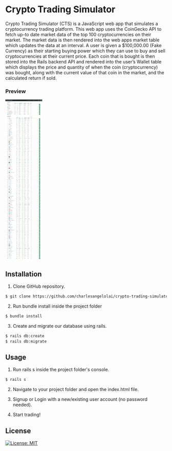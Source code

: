 # Crypto Trading Simulator

Crypto Trading Simulator (CTS) is a JavaScript web app that simulates a cryptocurrency trading platform. This web app uses the CoinGecko API to fetch up-to date market data of the top 100 cryptocurrencies on their market. The market data is then rendered into the web apps market table which updates the data at an interval. A user is given a $100,000.00 (Fake Currency) as their starting buying power which they can use to buy and sell cryptocurrencies at their current price. Each coin that is bought is then stored into the Rails backend API and rendered into the user’s Wallet table which displays the price and quantity of when the coin (cryptocurrency) was bought, along with the current value of that coin in the market, and the calculated return if sold.

### Preview
<img src="crypto-trading-simulator.png" height="500" />

## Installation

1. Clone GitHub repository.

```bash
$ git clone https://github.com/charlesangelolai/crypto-trading-simulator.git
```

2. Run bundle install inside the project folder

```bash
$ bundle install
```

3. Create and migrate our database using rails.

```bash
$ rails db:create
$ rails db:migrate
```

## Usage

1. Run rails s inside the project folder's console.

```bash
$ rails s
```

2. Navigate to your project folder and open the index.html file.

3. Signup or Login with a new/existing user account (no password needed).

4. Start trading!

## License

[![License: MIT](https://img.shields.io/badge/License-MIT-yellow.svg)](https://opensource.org/licenses/MIT)
